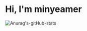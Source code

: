 # Hi, I'm minyeamer

![Anurag's-gitHub-stats](https://github-readme-stats.vercel.app/api?username=minyeamer&show_icons=true&theme=dark)
